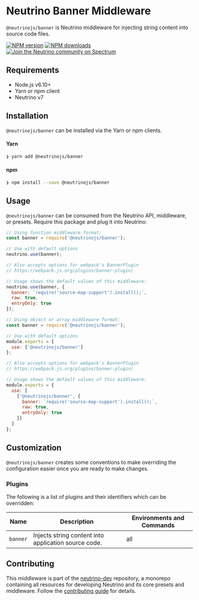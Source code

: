 # Neutrino Banner Middleware

`@neutrinojs/banner` is Neutrino middleware for injecting string content into source code files.

[![NPM version][npm-image]][npm-url]
[![NPM downloads][npm-downloads]][npm-url]
[![Join the Neutrino community on Spectrum][spectrum-image]][spectrum-url]

## Requirements

- Node.js v6.10+
- Yarn or npm client
- Neutrino v7

## Installation

`@neutrinojs/banner` can be installed via the Yarn or npm clients.

#### Yarn

```bash
❯ yarn add @neutrinojs/banner
```

#### npm

```bash
❯ npm install --save @neutrinojs/banner
```

## Usage

`@neutrinojs/banner` can be consumed from the Neutrino API, middleware, or presets. Require this package
and plug it into Neutrino:

```js
// Using function middleware format:
const banner = require('@neutrinojs/banner');

// Use with default options
neutrino.use(banner);

// Also accepts options for webpack's BannerPlugin
// https://webpack.js.org/plugins/banner-plugin/

// Usage shows the default values of this middleware:
neutrino.use(banner, {
  banner: `require('source-map-support').install();`,
  raw: true,
  entryOnly: true
});
```

```js
// Using object or array middleware format:
const banner = require('@neutrinojs/banner');

// Use with default options
module.exports = {
  use: ['@neutrinojs/banner']
};

// Also accepts options for webpack's BannerPlugin
// https://webpack.js.org/plugins/banner-plugin/

// Usage shows the default values of this middleware:
module.exports = {
  use: [
    ['@neutrinojs/banner', {
      banner: `require('source-map-support').install();`,
      raw: true,
      entryOnly: true
    }]
  ]
};
```

## Customization

`@neutrinojs/banner` creates some conventions to make overriding the configuration easier once you are ready to
make changes.

### Plugins

The following is a list of plugins and their identifiers which can be overridden:

| Name | Description | Environments and Commands |
| --- | --- | --- |
| `banner` | Injects string content into application source code. | all |

## Contributing

This middleware is part of the [neutrino-dev](https://github.com/mozilla-neutrino/neutrino-dev) repository, a monorepo
containing all resources for developing Neutrino and its core presets and middleware. Follow the
[contributing guide](https://neutrino.js.org/contributing) for details.

[npm-image]: https://img.shields.io/npm/v/@neutrinojs/banner.svg
[npm-downloads]: https://img.shields.io/npm/dt/@neutrinojs/banner.svg
[npm-url]: https://npmjs.org/package/@neutrinojs/banner
[spectrum-image]: https://withspectrum.github.io/badge/badge.svg
[spectrum-url]: https://spectrum.chat/neutrino
